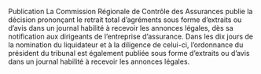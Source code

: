 Publication
La Commission Régionale de Contrôle des Assurances publie la décision prononçant le retrait total d’agréments sous forme d’extraits ou d’avis dans un journal habilité à recevoir les annonces légales, dès sa notification aux dirigeants de l’entreprise d’assurance.
Dans les dix jours de la nomination du liquidateur et à la diligence de celui-ci, l’ordonnance du président du tribunal est également publiée sous forme d’extraits ou d’avis dans un journal habilité à recevoir les annonces légales.